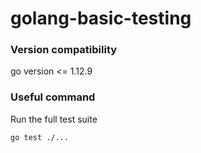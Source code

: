 # golang-basic-testing

### Version compatibility
go version <= 1.12.9

### Useful command
Run the full test suite

`go test ./...`